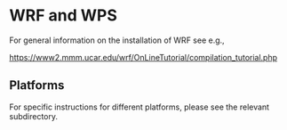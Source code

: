 # WRF and WPS

For general information on the installation of WRF see e.g.,

https://www2.mmm.ucar.edu/wrf/OnLineTutorial/compilation_tutorial.php


## Platforms

For specific instructions for different platforms, please see the
relevant subdirectory.


